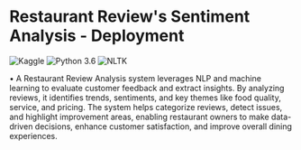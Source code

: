 # Restaurant Review's Sentiment Analysis - Deployment
![Kaggle](https://img.shields.io/badge/Dataset-Kaggle-blue.svg) ![Python 3.6](https://img.shields.io/badge/Python-3.6-brightgreen.svg) ![NLTK](https://img.shields.io/badge/Library-NLTK-orange.svg)

• A Restaurant Review Analysis system leverages NLP and machine learning to evaluate customer feedback and extract insights. By analyzing reviews, it identifies trends, sentiments, and key themes like food quality, service, and pricing. The system helps categorize reviews, detect issues, and highlight improvement areas, enabling restaurant owners to make data-driven decisions, enhance customer satisfaction, and improve overall dining experiences.
